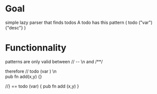 # Goal
simple lazy parser that finds todos 
A todo has this pattern ( todo ("var") {"desc"} )


# Functionnality
patterns are only valid between // -- \n and /**/

therefore // todo (var ) \n  
pub fn add(x,y) {}

//} 
== todo (var) { pub fn add (x,y) }
